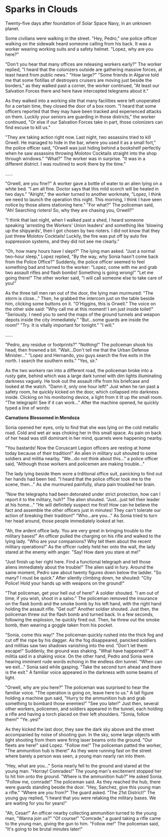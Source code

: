 # Sparks in Clouds

Twenty-five days after foundation of Solar Space Navy, in an unknown planet.

Some civilians were walking in the street. "Hey, Pedro," one police officer walking on the sidewalk heard someone calling from his back. It was a worker wearing working suits and a safety helmet. "Lopez, why are you here?"

"Don't you hear that many offices are releasing workers early?" The worker replied, "I heard that the colonizers outside are gathering massive forces, at least heard from public news." "How large?" "Some friends in Algarve told me that some flotillas of destroyers cruisers are moving just beside the borders," as they walked past a corner, the worker continued, "At least our Salvation Forces there and here have intercepted telegrams about it."

As they walked into a working site that many facilities were left unoperated for a certain time, they closed the door of a box room. "I heard that some officers reported that they may have been tracked and experienced attacks on them. Luckily your seniors are guarding in those districts," the worker continued, "Or else if our Salvation Forces take in part, those colonizers can find excuse to kill us."

"They are taking action right now. Last night, two assassins tried to kill Orwell. He managed to hide in the bar, where you used it as a small fort," the police officer said, "Orwell was just hiding behind a bookshelf perfectly when he saw assassins throwing Molotov Cocktails straight into the shop through windows." "What?" The worker was in surprise. "It was in a different district. I was routined to work there by the time."

......

"Orwell, are you fine?" A worker gave a bottle of water to an alien lying on a white bed. "I am all fine. Doctor says that this mild scorch will be healed in two days." "Alright," the worker turned to another workmate, "Lopez, I think we need to launch the operation this night. This morning, I think I have seen notice by those aliens stationing here." "For what?" The policeman said, "Ah! Searching rioters! So, why they are chasing you, Orwell?"

"I think that last night, when I walked past a shed, I heard someone speaking 'arresting the Workers' Union leaders' and something like 'blowing up the shipyards', then I got chosen by two rioters. I did not know that they just threw Molotov Cocktails! Luckily, the fire was put off by auto fire suppression systems, and they did not see me clearly." 

"Oh, how many hours have I slept?" The lying man asked. "Just a normal two-hour sleep," Lopez replied, "By the way, why Sonia hasn't come back from the Police Office?" Suddenly, the police officer seemed to feel something bad and turned to the worker: "Lopez, come with me and grab two assault rifles and flash bombs! Something is going wrong!" "Let me going there!" The other worker said, "I will call someone else to take care of you!"

As the three tall men ran out of the door, the lying man murmured: "The storm is close..." Then, he grabbed the intercom just on the table beside him, clicking some buttons on it. "O'Higgins, this is Orwell." The voice on the other side said: "Why call me at this moment! I am just inside toilet!" "Seriously. I need you to send the maps of the ground tunnels and weapon depots inside the city immediately." "But...some guards are inside the room!" "Try. It is vitally important for tonight." "I will."

......

"Pedro, any residue or footprints?" "Nothing!" The policeman shook his head, then frowned a bit. "Wait...Don't tell me that the Urban Defense Minister..." "Lopez and Hernando, you guys search the five exits in the north. I search the southern exits." "Yes, sir."

As the two workers ran into a different road, the policeman broke into a rusty gate, behind which was a large dark tunnel with dim lights illuminating darkness vaguely. He took out the assault rifle from his briefcase and looked at the watch. "Damn it, only one hour left!" Just when he ran past a safety room, he quickly kicked on the door, which collapsed into darkness inside. Clicking on his monitoring device, a light from it lit up the small room. "The telegraph! See if it can work..." After the machine opened, he quickly typed a line of words:

**Carnations Blossomed in Mendoza**

Sonia opened her eyes, only to find that she was lying on the cold metallic road. Cold and wet air was choking her in this small space. As pain on back of her head was still dominant in her mind, quarrels were happening nearby.

"You bastards! Now the Coruscant Legion officers are resting at home today because of their tradition!" An alien in military suit shouted to some soldiers and militia nearby. "We...do not think about this..." a police officer said, "Although those workers and policemen are making trouble..."

The lady lying beside them wore a trditional office suit, panicking to find out her hands had been tied. "I heard that the police officer took me to the scene, then..." As she murmured painfully, sharp pain troubled her brain.

"Now the telegraphs had been detonated under strict protection, how can I report it to the military, huh?" The alien shouted. "Just...just tell their leader at his home..." "He will definitely suspect me first! How can he believe the fact and assemble the other officers just in minutes! They can't tolerate our action of breaking their tradition!" "Who...are you..." As Sonia tried to turn her head around, those people immediately looked at her.

"Ah, the ardent office lady. You are very great in bringing trouble to the military bases!" An officer pulled the charging on his rifle and walked to the lying lady. "Who are your companions? Why tell them about the recent military operations!" As the officer rudely held her onto the wall, the lady stared at the enemy with anger. "Say! How dare you stare at me!"

"Just finish up her right here. Find a functional telegraph and tell those aliens immediately about the trouble!" The alien said in fury. Around the same moment, Pedro saw about twenty figures down below the ladder. "So many? I must be quick." After silently climbing down, he shouted: "City Police! Hold your hands up with weapons on the ground!"

"That policeman, get your hell out of here!" A soldier shouted. "I am out of time, if you wish, shoot in a salvo." The policeman removed the insurance on the flask bomb and the smoke bomb by his left hand, with the right hand holding the assault rifle. "Get out!" Another soldier shouted. Just then, the policeman threw out the flash bomb and turned back. In a few seconds, following the explosion, he quickly fired out. Then, he threw out the smoke bomb, then wearing a goggle taken from his pocket.

"Sonia, come this way!" The policeman quickly rushed into the thick fog and cut off the rope by his dagger. As the fog disappeared, panicked soldiers and militias saw two shadows vanishing into the end. "Don't let them escape!" Suddenly, the ground was shaking. "What have happened?" A militia said in a shaking voice. On the other hand, Pedro and Sonia were hearing imminent rude words echoing in the endless dim tunnel. "When can we exit..." Sonia said while gasping. "Take the second turn ahead and there is the exit." A familiar voice appeared in the darkness with some beams of light.

"Orwell, why are you here?" The policeman was surprised to hear the familiar voice. "The operation is going on, leave here to us." A tall figure holding a machine gun said, "Hurry to the ammunition hub and grab something to bombard those enemies!" "See you later!" Just then, several other workers, policemen, and soldiers appeared in the tunnel, each holding a rifle and having a torch placed on their left shoulders. "Sonia, follow them!" "Ye..yes!"

As they kicked the last door, they saw the dark sky above and the street accompanied by noise of shooting gun. In the sky, some large objects with light shooting from them were firing laser beams onto the ground. "Our fleets are here!" said Lopez. "Follow me!" The policeman patted the worker, "The ammunition hub is there!" As they were running fast on the street where barely a person was seen, a young man nearly ran into them.

"Hey, what are you..." Sonia nearly fell to the ground and stared at the young man. "Horray! Comrades!" The young man's excitement stopped her to hit him onto the ground. "Where is the ammunition hub?" He asked Sonia. "Follow me, comrade!" The policeman said. As they reached the hub, there were guards standing beside the door. "Hey, Sanchez, give this young man a rifle." "Where are you from?" The guard asked. "The 21st District!" The young guy replied, "I heard that you were retaking the military bases. We are waiting for you for years!"

"Ah, Cesar!" An officer nearby collecting ammunition turned to the young man, "Wanna join us?" "Of course!" "Comrade," a guard taking a rifle came to the young man, giving the gun to him. "Follow me!" The policeman said, "It's going to be brutal minutes later!"